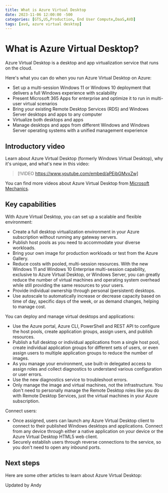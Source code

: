 ```yaml
---
title: What is Azure Virtual Desktop
date: 2023-11-06 12:00:00 -500
categories: [GTS,US,Production, End User Compute,DaaS,AVD]
tags: [avd, azure virtual desktop]
---
```


# What is Azure Virtual Desktop?

Azure Virtual Desktop is a desktop and app virtualization service that runs on the cloud.

Here's what you can do when you run Azure Virtual Desktop on Azure:

- Set up a multi-session Windows 11 or Windows 10 deployment that delivers a full Windows experience with scalability
- Present Microsoft 365 Apps for enterprise and optimize it to run in multi-user virtual scenarios
- Bring your existing Remote Desktop Services (RDS) and Windows Server desktops and apps to any computer
- Virtualize both desktops and apps
- Manage desktops and apps from different Windows and Windows Server operating systems with a unified management experience

## Introductory video

Learn about Azure Virtual Desktop (formerly Windows Virtual Desktop), why it's unique, and what's new in this video:

> [!VIDEO https://www.youtube.com/embed/aPEibGMvxZw]

You can find more videos about Azure Virtual Desktop from [Microsoft Mechanics](https://www.youtube.com/@MSFTMechanics/search?query=azure%20virtual%20desktop).

## Key capabilities

With Azure Virtual Desktop, you can set up a scalable and flexible environment:

- Create a full desktop virtualization environment in your Azure subscription without running any gateway servers.
- Publish host pools as you need to accommodate your diverse workloads.
- Bring your own image for production workloads or test from the Azure Gallery.
- Reduce costs with pooled, multi-session resources. With the new Windows 11 and Windows 10 Enterprise multi-session capability, exclusive to Azure Virtual Desktop, or Windows Server, you can greatly reduce the number of virtual machines and operating system overhead while still providing the same resources to your users.
- Provide individual ownership through personal (persistent) desktops.
- Use autoscale to automatically increase or decrease capacity based on time of day, specific days of the week, or as demand changes, helping to manage cost.

You can deploy and manage virtual desktops and applications:

- Use the Azure portal, Azure CLI, PowerShell and REST API to configure the host pools, create application groups, assign users, and publish resources.
- Publish a full desktop or individual applications from a single host pool, create individual application groups for different sets of users, or even assign users to multiple application groups to reduce the number of images.
- As you manage your environment, use built-in delegated access to assign roles and collect diagnostics to understand various configuration or user errors.
- Use the new diagnostics service to troubleshoot errors.
- Only manage the image and virtual machines, not the infrastructure. You don't need to personally manage the Remote Desktop roles like you do with Remote Desktop Services, just the virtual machines in your Azure subscription.

Connect users:

- Once assigned, users can launch any Azure Virtual Desktop client to connect to their published Windows desktops and applications. Connect from any device through either a native application on your device or the Azure Virtual Desktop HTML5 web client.
- Securely establish users through reverse connections to the service, so you don't need to open any inbound ports.

## Next steps

Here are some other articles to learn about Azure Virtual Desktop:

Updated by Andy